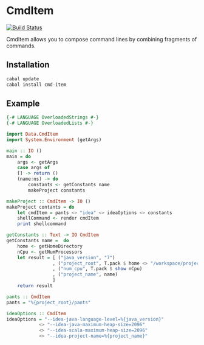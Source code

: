 # CmdItem
[![Build Status](https://travis-ci.org/geraud/cmd-item.svg?branch=master)](https://travis-ci.org/geraud/cmd-item)

CmdItem allows you to compose command lines by combining fragments of commands.

## Installation

```haskell
cabal update
cabal install cmd-item
```

## Example

```haskell
{-# LANGUAGE OverloadedStrings #-}
{-# LANGUAGE OverloadedLists #-}

import Data.CmdItem
import System.Environment (getArgs)

main :: IO ()
main = do
    args <- getArgs
    case args of
    [] -> return ()
    (name:ns) -> do
        constants <- getConstants name
        makeProject constants

makeProject :: CmdItem -> IO ()
makeProject contants = do
    let cmdItem = pants <> "idea" <> ideaOptions <> constants
    shellCommand <- render cmdItem
    print shellcommand

getConstants :: Text -> IO CmdItem
getConstants name =  do
    home <- getHomeDirectory
    nCpu <- getNumProcessors
    let result = [ ("java_version", "7")
                 , ("project_root", T.pack $ home <> "/workspace/project")
                 , ("num_cpu", T.pack $ show nCpu)
                 , ("project_name", name)
                 ]
    return result

pants :: CmdItem
pants = "%{project_root}/pants"

ideaOptions :: CmdItem
ideaOptions = "--idea-java-language-level=%{java_version}"
            <> "--idea-java-maximum-heap-size=2096"
            <> "--idea-scala-maximum-heap-size=2096"
            <> "--idea-project-name=%{project_name}"
```
